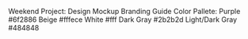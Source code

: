 Weekend Project: Design Mockup
Branding Guide
Color Pallete:
Purple #6f2886
Beige #fffece
White #fff
Dark Gray #2b2b2d
Light/Dark Gray #484848
